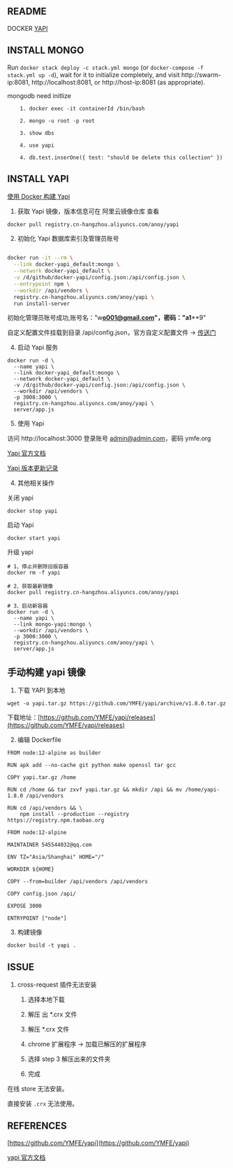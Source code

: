 ## README

DOCKER [YAPI](https://github.com/YMFE/yapi)

## INSTALL MONGO

Run `docker stack deploy -c stack.yml mongo` (or `docker-compose -f stack.yml up -d`), wait for it to initialize completely, and visit http://swarm-ip:8081, http://localhost:8081, or http://host-ip:8081 (as appropriate).

mongodb need initlize

```
    1. docker exec -it containerId /bin/bash

    2. mongo -u root -p root

    3. show dbs

    4. use yapi

    4. db.test.inserOne({ test: "should be delete this collection" })

```

## INSTALL YAPI

[使用 Docker 构建 Yapi](https://www.jianshu.com/p/a97d2efb23c5)

1. 获取 Yapi 镜像，版本信息可在 阿里云镜像仓库 查看

`docker pull registry.cn-hangzhou.aliyuncs.com/anoy/yapi`

2. 初始化 Yapi 数据库索引及管理员账号

```bash

docker run -it --rm \
  --link docker-yapi_default:mongo \
  --network docker-yapi_default \
  -v /d/github/docker-yapi/config.json:/api/config.json \
  --entrypoint npm \
  --workdir /api/vendors \
  registry.cn-hangzhou.aliyuncs.com/anoy/yapi \
  run install-server

```
初始化管理员账号成功,账号名："w********o001@gmail.com"，密码："a**1********9"

自定义配置文件挂载到目录 /api/config.json，官方自定义配置文件 -> [传送门](https://github.com/YMFE/yapi/blob/master/config_example.json)

4. 启动 Yapi 服务

```
docker run -d \
  --name yapi \
  --link docker-yapi_default:mongo \
  --network docker-yapi_default \
  -v /d/github/docker-yapi/config.json:/api/config.json \
  --workdir /api/vendors \
  -p 3008:3000 \
  registry.cn-hangzhou.aliyuncs.com/anoy/yapi \
  server/app.js
```



5. 使用 Yapi

访问 http://localhost:3000 登录账号 admin@admin.com，密码 ymfe.org

[Yapi 官方文档](https://hellosean1025.github.io/yapi/)

[Yapi 版本更新记录](https://github.com/YMFE/yapi/blob/master/CHANGELOG.md)


4. 其他相关操作

关闭 yapi

`docker stop yapi`

启动 Yapi

`docker start yapi`

升级 yapi

```
# 1、停止并删除旧版容器
docker rm -f yapi

# 2、获取最新镜像
docker pull registry.cn-hangzhou.aliyuncs.com/anoy/yapi

# 3、启动新容器
docker run -d \
  --name yapi \
  --link mongo-yapi:mongo \
  --workdir /api/vendors \
  -p 3000:3000 \
  registry.cn-hangzhou.aliyuncs.com/anoy/yapi \
  server/app.js
```

## 手动构建 yapi 镜像

1. 下载 YAPI 到本地

`wget -o yapi.tar.gz https://github.com/YMFE/yapi/archive/v1.8.0.tar.gz`

下载地址：[https://github.com/YMFE/yapi/releases](https://github.com/YMFE/yapi/releases)

2. 编辑 Dockerfile

```
FROM node:12-alpine as builder

RUN apk add --no-cache git python make openssl tar gcc

COPY yapi.tar.gz /home

RUN cd /home && tar zxvf yapi.tar.gz && mkdir /api && mv /home/yapi-1.8.0 /api/vendors

RUN cd /api/vendors && \
    npm install --production --registry https://registry.npm.taobao.org

FROM node:12-alpine

MAINTAINER 545544032@qq.com

ENV TZ="Asia/Shanghai" HOME="/"

WORKDIR ${HOME}

COPY --from=builder /api/vendors /api/vendors

COPY config.json /api/

EXPOSE 3000

ENTRYPOINT ["node"]

```

3. 构建镜像

`docker build -t yapi .`


## ISSUE

1. cross-request 插件无法安装

    1. 选择本地下载
    
    2. 解压 出 *.crx 文件

    3. 解压 *.crx 文件

    4. chrome 扩展程序 -> 加载已解压的扩展程序

    5. 选择 step 3 解压出来的文件夹

    6. 完成

在线 store 无法安装。

直接安装 `.crx` 无法使用。

## REFERENCES

[https://github.com/YMFE/yapi](https://github.com/YMFE/yapi)

[yapi 官方文档](https://hellosean1025.github.io/yapi)